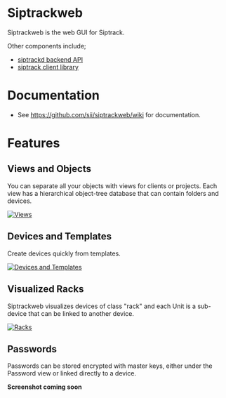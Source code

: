 # Siptrackweb

Siptrackweb is the web GUI for Siptrack. 

Other components include;

* [siptrackd backend API](https://github.com/sii/siptrackd)
* [siptrack client library](https://github.com/sii/siptrack)

# Documentation

* See https://github.com/sii/siptrackweb/wiki for documentation.

# Features

## Views and Objects

You can separate all your objects with views for clients or projects. Each view has a hierarchical object-tree database that can contain folders and devices.

[![Views](https://i.imgur.com/j3dyF5S.gif)](https://i.imgur.com/j3dyF5S.gif)

## Devices and Templates

Create devices quickly from templates.

[![Devices and Templates](https://i.imgur.com/6qUB2mz.gif)](https://i.imgur.com/6qUB2mz.gif)

## Visualized Racks

Siptrackweb visualizes devices of class "rack" and each Unit is a sub-device that can be linked to another device.

[![Racks](https://i.imgur.com/MUigmP9.gif)](https://i.imgur.com/MUigmP9.gif)

## Passwords

Passwords can be stored encrypted with master keys, either under the Password view or linked directly to a device.

**Screenshot coming soon**